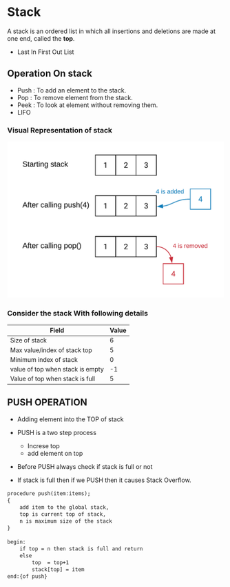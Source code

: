 # Stack

A stack is an ordered list in which all insertions and deletions are made at one end, called the **top**.

- Last In First Out List

## Operation On stack

- Push : To add an element to the stack.
- Pop : To remove element from the stack.
- Peek : To look at element without removing them.
- LIFO

### Visual Representation of stack

![Push-Pop](push-pop.png)

### Consider the stack With following details

| Field                            | Value |
| -------------------------------- | ----- |
| Size of stack                    | 6     |
| Max value/index of stack top     | 5     |
| Minimum index of stack           | 0     |
| value of top when stack is empty | -1    |
| Value of top when stack is full  | 5     |

## PUSH OPERATION

- Adding element into the TOP of stack

- PUSH is a two step process
  - Increse top
  - add element on top
- Before PUSH always check if stack is full or not
- If stack is full then if we PUSH then it causes Stack Overflow.

```
procedure push(item:items);
{
    add item to the global stack,
    top is current top of stack,
    n is maximum size of the stack
}

begin:
    if top = n then stack is full and return
    else
        top  = top+1
        stack[top] = item
end:{of push}
```

